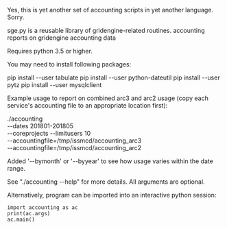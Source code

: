 Yes, this is yet another set of accounting scripts in yet another
language. Sorry.

sge.py is a reusable library of gridengine-related routines.  accounting
reports on gridengine accounting data

Requires python 3.5 or higher.

You may need to install following packages:

   pip install --user tabulate
   pip install --user python-dateutil
   pip install --user pytz
   pip install --user mysqlclient

Example usage to report on combined arc3 and arc2 usage (copy each
service's accounting file to an appropriate location first):

   ./accounting \
      --dates 201801-201805 \
      --coreprojects --limitusers 10 \
      --accountingfile=/tmp/issmcd/accounting_arc3 \
      --accountingfile=/tmp/issmcd/accounting_arc2

Added '--bymonth' or '--byyear' to see how usage varies within the date
range.

See "./accounting --help" for more details. All arguments are optional.

Alternatively, program can be imported into an interactive python session:

    import accounting as ac
    print(ac.args)
    ac.main()
